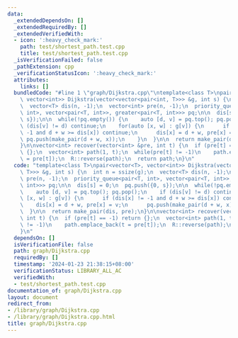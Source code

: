 ```yaml
---
data:
  _extendedDependsOn: []
  _extendedRequiredBy: []
  _extendedVerifiedWith:
  - icon: ':heavy_check_mark:'
    path: test/shortest_path.test.cpp
    title: test/shortest_path.test.cpp
  _isVerificationFailed: false
  _pathExtension: cpp
  _verificationStatusIcon: ':heavy_check_mark:'
  attributes:
    links: []
  bundledCode: "#line 1 \"graph/Dijkstra.cpp\"\ntemplate<class T>\npair<vector<T>,\
    \ vector<int>> Dijkstra(vector<vector<pair<int, T>>> &g, int s) {\n  int n = ssize(g);\n\
    \  vector<T> dis(n, -1);\n  vector<int> pre(n, -1);\n  priority_queue<pair<T,\
    \ int>, vector<pair<T, int>>, greater<pair<T, int>>> pq;\n\n  dis[s] = 0;\n  pq.push({0,\
    \ s});\n\n  while(!pq.empty()) {\n    auto [d, v] = pq.top(); pq.pop();\n    if\
    \ (dis[v] != d) continue;\n    for(auto [x, w] : g[v]) {\n      if (dis[x] !=\
    \ -1 and d + w >= dis[x]) continue;\n      dis[x] = d + w, pre[x] = v;\n     \
    \ pq.push(make_pair(d + w, x));\n    }\n  }\n\n  return make_pair(dis, pre);\n\
    }\n\nvector<int> recover(vector<int> &pre, int t) {\n  if (pre[t] == -1) return\
    \ {};\n  vector<int> path(1, t);\n  while(pre[t] != -1)\n    path.emplace_back(t\
    \ = pre[t]);\n  R::reverse(path);\n  return path;\n}\n"
  code: "template<class T>\npair<vector<T>, vector<int>> Dijkstra(vector<vector<pair<int,\
    \ T>>> &g, int s) {\n  int n = ssize(g);\n  vector<T> dis(n, -1);\n  vector<int>\
    \ pre(n, -1);\n  priority_queue<pair<T, int>, vector<pair<T, int>>, greater<pair<T,\
    \ int>>> pq;\n\n  dis[s] = 0;\n  pq.push({0, s});\n\n  while(!pq.empty()) {\n\
    \    auto [d, v] = pq.top(); pq.pop();\n    if (dis[v] != d) continue;\n    for(auto\
    \ [x, w] : g[v]) {\n      if (dis[x] != -1 and d + w >= dis[x]) continue;\n  \
    \    dis[x] = d + w, pre[x] = v;\n      pq.push(make_pair(d + w, x));\n    }\n\
    \  }\n\n  return make_pair(dis, pre);\n}\n\nvector<int> recover(vector<int> &pre,\
    \ int t) {\n  if (pre[t] == -1) return {};\n  vector<int> path(1, t);\n  while(pre[t]\
    \ != -1)\n    path.emplace_back(t = pre[t]);\n  R::reverse(path);\n  return path;\n\
    }\n"
  dependsOn: []
  isVerificationFile: false
  path: graph/Dijkstra.cpp
  requiredBy: []
  timestamp: '2024-01-23 21:38:15+08:00'
  verificationStatus: LIBRARY_ALL_AC
  verifiedWith:
  - test/shortest_path.test.cpp
documentation_of: graph/Dijkstra.cpp
layout: document
redirect_from:
- /library/graph/Dijkstra.cpp
- /library/graph/Dijkstra.cpp.html
title: graph/Dijkstra.cpp
---
```

